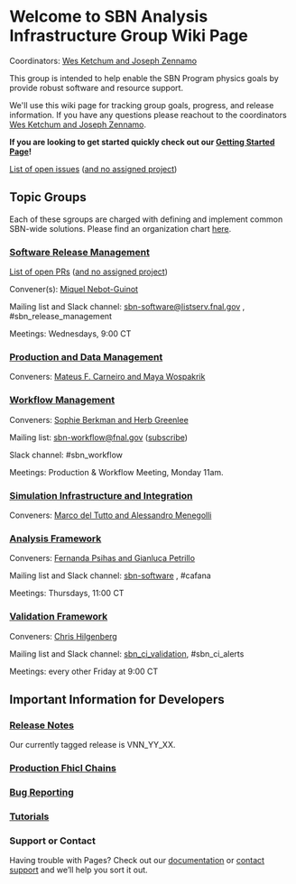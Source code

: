 # Welcome to SBN Analysis Infrastructure Group Wiki Page

Coordinators: [Wes Ketchum and Joseph Zennamo](mailto:wketchum@fnal.gov,jaz8600@fnal.gov)

This group is intended to help enable the SBN Program physics goals by provide robust software and resource support. 

We'll use this wiki page for tracking group goals, progress, and release information. If you have any questions please reachout to the coordinators [Wes Ketchum and Joseph Zennamo](mailto:wketchum@fnal.gov,jaz8600@fnal.gov). 

**If you are looking to get started quickly check out our [Getting Started Page](gettingstarted.md)!**

[List of open issues](https://github.com/issues?q=is%3Aopen+is%3Aissue+org%3ASBNSoftware+archived%3Afalse) ([and no assigned project](https://github.com/issues?q=is%3Aopen+is%3Aissue+org%3ASBNSoftware+archived%3Afalse+no%3Aproject))

## Topic Groups

Each of these sgroups are charged with defining and implement common SBN-wide solutions. Please find an organization chart [here](sbnai_orgchart.md). 

### [Software Release Management](rm.md)

[List of open PRs](https://github.com/pulls?q=is%3Aopen+is%3Apr+org%3ASBNSoftware+archived%3Afalse) ([and no assigned project](https://github.com/pulls?q=is%3Aopen+is%3Apr+org%3ASBNSoftware+archived%3Afalse+no%3Aproject))

Convener(s): [Miquel Nebot-Guinot](mailto:)

Mailing list and Slack channel: [sbn-software@listserv.fnal.gov](mailto:) , #sbn_release_management

Meetings: Wednesdays, 9:00 CT
<!-- Goal is to maintain high-quality releases of SBN-specific software packages -->

### [Production and Data Management](https://sbnsoftware.github.io/sbn/sbnprod_wiki/Wiki)

Conveners: [Mateus F. Carneiro and Maya Wospakrik](mailto:sbn-mc-prod@fnal.gov)

<!-- Work with SCD & SBN to maintain production & data-management schemes -->

### [Workflow Management](WorkflowManagement/workflow.md)

Conveners: [Sophie Berkman and Herb Greenlee](mailto:)

Mailing list: [sbn-workflow@fnal.gov](mailto:sbn-workflow@fnal.gov) ([subscribe](https://listserv.fnal.gov/scripts/wa.exe?SUBED1=sbn-workflow&A=1))

Slack channel: #sbn_workflow

Meetings: Production & Workflow Meeting, Monday 11am.

<!-- Work with SCD & SBN to maintain production & data-management schemes -->

### [Simulation Infrastructure and Integration](sim.md)

Conveners: [Marco del Tutto and Alessandro Menegolli](mailto:)

<!-- Develop infrastructure to support a data-driven detector simulation and maintain its consistent configuration -->

### [Analysis Framework](ana.md)

Conveners: [Fernanda Psihas and Gianluca Petrillo](mailto:)

Mailing list and Slack channel: [sbn-software](mailto:sbn-software@listserv.fnal.gov) , #cafana

Meetings: Thursdays, 11:00 CT

<!-- Develops infrastructure to process & analyze data & MC in a consistent way. -->

### [Validation Framework](validation.md)

Conveners: [Chris Hilgenberg](mailto:)

Mailing list and Slack channel: [sbn_ci_validation](mailto:sbn_ci_validation@listserv.fnal.gov), #sbn_ci_alerts

Meetings: every other Friday at 9:00 CT 
<!-- Study and develop improved beamline simulations and uncertainties. -->

## Important Information for Developers

### [Release Notes](https://github.com/SBNSoftware/SBNSoftware.github.io/blob/master/AnalysisInfrastructure/Releases/List_of_SBN_code_releases.md)

Our currently tagged release is VNN_YY_XX.

### [Production Fhicl Chains](prodfcl.md)

### [Bug Reporting](bug.md)

### [Tutorials](gettingstarted.md) 

### Support or Contact

Having trouble with Pages? Check out our [documentation](https://help.github.com/categories/github-pages-basics/) or [contact support](https://github.com/contact) and we’ll help you sort it out.
